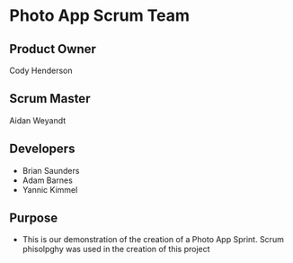 # Photo App Scrum Team
## Product Owner
Cody Henderson
## Scrum Master
Aidan Weyandt
## Developers
- Brian Saunders
- Adam Barnes
- Yannic Kimmel


## Purpose
- This is our demonstration of the creation of a Photo App Sprint. Scrum phisolpghy was used in the creation of this project
